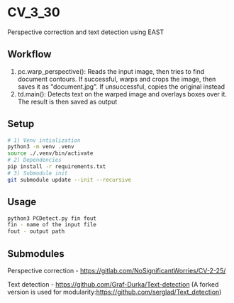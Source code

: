 # CV_3_30
Perspective correction and text detection using EAST
## Workflow
1) pc.warp_perspective(): Reads the input image, then tries to find document contours. If successful, warps and crops the image, then saves it as "document.jpg". If unsuccessful, copies the original instead
2) td.main(): Detects text on the warped image and overlays boxes over it. The result is then saved as output
## Setup
```bash
# 1) Venv intialization
python3 -m venv .venv
source ./.venv/bin/activate
# 2) Dependencies
pip install -r requirements.txt
# 3) Submodule init
git submodule update --init --recursive
```
## Usage
```bash
python3 PCDetect.py fin fout
fin - name of the input file
fout - output path
```
## Submodules
Perspective correction - https://gitlab.com/NoSignificantWorries/CV-2-25/ <p>
Text detection - https://github.com/Graf-Durka/Text-detection (A forked version is used for modularity:https://github.com/serglad/Text_detection)
</p>
